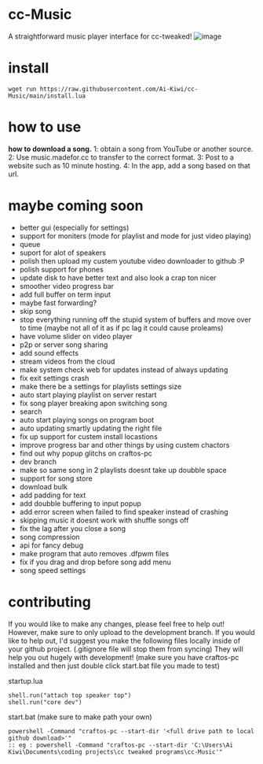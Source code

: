 # cc-Music
A straightforward music player interface for cc-tweaked!
![image](https://user-images.githubusercontent.com/66819523/166130505-92a65608-0f24-42b0-8a18-f06a8e3ada70.png)



# install
  
```
wget run https://raw.githubusercontent.com/Ai-Kiwi/cc-Music/main/install.lua
```  
# how to use  
  
**how to download a song.**
1: obtain a song from YouTube or another source.
2: Use music.madefor.cc to transfer to the correct format.
3: Post to a website such as 10 minute hosting.
4: In the app, add a song based on that url.
    
# maybe coming soon
 - better gui (especially for settings)
 - support for moniters (mode for playlist and mode for just video playing)
 - queue
 - suport for alot of speakers
 - polish then upload my custem youtube video downloader to github :P
 - polish support for phones
 - update disk to have better text and also look a crap ton nicer
 - smoother video progress bar
 - add full buffer on term input
 - maybe fast forwarding?
 - skip song
 - stop everything running off the stupid system of buffers and move over to time (maybe not all of it as if pc lag it could cause proleams)
 - have volume slider on video player
 - p2p or server song sharing
 - add sound effects
 - stream videos from the cloud
 - make system check web for updates instead of always updating
 - fix exit settings crash
 - make there be a settings for playlists settings size
 - auto start playing playlist on server restart
 - fix song player breaking apon switching song
 - search
 - auto start playing songs on program boot
 - auto updating smartly updating the right file
 - fix up support for custem install locastions
 - improve progress bar and other things by using custem chactors
 - find out why popup glitchs on craftos-pc
 - dev branch
 - make so same song in 2 playlists doesnt take up doubble space
 - support for song store
 - download bulk
 - add padding for text
 - add doubble buffering to input popup
 - add error screen when failed to find speaker instead of crashing
 - skipping music it doesnt work with shuffle songs off
 - fix the lag after you close a song
 - song compression
 - api for fancy debug
 - make program that auto removes .dfpwm files
 - fix if you drag and drop before song add menu
 - song speed settings

# contributing
If you would like to make any changes, please feel free to help out! However, make sure to only upload to the development branch.
If you would like to help out, I'd suggest you make the following files locally inside of your github project. (.gitignore file will stop them from syncing) They will help you out hugely with development! (make sure you have craftos-pc installed and then just double click start.bat file you made to test)

startup.lua
```
shell.run("attach top speaker top")
shell.run("core dev")
```

start.bat (make sure to make path your own)
```
powershell -Command "craftos-pc --start-dir '<full drive path to local github download>'"
:: eg : powershell -Command "craftos-pc --start-dir 'C:\Users\Ai Kiwi\Documents\coding projects\cc tweaked programs\cc-Music'"
```
